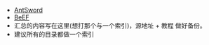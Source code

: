- [AntSword](https://github.com/AntSwordProject/antSword)
- [BeEF](https://beefproject.com/)
- 汇总的内容写在这里(想打那个与一个索引)，源地址 + 教程 做好备份。
- 建议所有的目录都做一个索引
